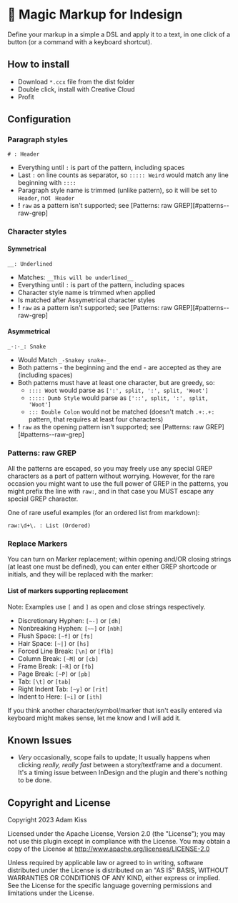 # 🌈 Magic Markup for Indesign

Define your markup in a simple a DSL and apply it to a text, in one click of a button (or a command with a keyboard shortcut).

## How to install

- Download `*.ccx` file from the dist folder
- Double click, install with Creative Cloud
- Profit

## Configuration

### Paragraph styles

```
# : Header
```

- Everything until `:` is part of the pattern, including spaces
- Last `:` on line counts as separator, so `::::: Weird` would match any line beginning with `::::`
- Paragraph style name is trimmed (unlike pattern), so it will be set to `Header`, not ` Header`
- **!** `raw` as a pattern isn't supported; see [Patterns: raw GREP][#patterns--raw-grep]

### Character styles

#### Symmetrical

```
__: Underlined
```

- Matches: `__This will be underlined__`
- Everything until `:` is part of the pattern, including spaces
- Character style name is trimmed when applied
- Is matched after Assymetrical character styles
- **!** `raw` as a pattern isn't supported; see [Patterns: raw GREP][#patterns--raw-grep]

#### Asymmetrical

```
_-:-_: Snake
```

- Would Match `_-Snakey snake-_`
- Both patterns - the beginning and the end - are accepted as they are (including spaces)
- Both patterns must have at least one character, but are greedy, so:
	- `:::: Woot` would parse as `[':', split, ':', split, 'Woot']`
	- `::::: Dumb Style` would parse as `['::', split, ':', split, 'Woot']`
	- `::: Double Colon` would not be matched (doesn't match `.+:.+:` pattern, that requires at least four characters)
- **!** `raw` as the opening pattern isn't supported; see [Patterns: raw GREP][#patterns--raw-grep]

### Patterns: raw GREP

All the patterns are escaped, so you may freely use any special GREP characters as a part of pattern without worrying. However, for the rare occasion you might want to use the full power of GREP in the patterns, you might prefix the line with `raw:`, and in that case you MUST escape any special GREP character.

One of rare useful examples (for an ordered list from markdown):

```
raw:\d+\. : List (Ordered)
```

### Replace Markers

You can turn on Marker replacement; within opening and/OR closing strings (at least one must be defined), you can enter either GREP shortcode or initials, and they will be replaced with the marker:

#### List of markers supporting replacement

Note: Examples use `[` and `]` as open and close strings respectively.

- Discretionary Hyphen: `[~-]` or `[dh]`
- Nonbreaking Hyphen: `[~~]` or `[nbh]`
- Flush Space: `[~f]` or `[fs]`
- Hair Space: `[~|]` or `[hs]`
- Forced Line Break: `[\n]` or `[flb]`
- Column Break: `[~M]` or `[cb]`
- Frame Break: `[~R]` or `[fb]`
- Page Break: `[~P]` or `[pb]`
- Tab: `[\t]` or `[tab]`
- Right Indent Tab: `[~y]` or `[rit]`
- Indent to Here: `[~i]` or `[ith]`

If you think another character/symbol/marker that isn't easily entered via keyboard might makes sense, let me know and I will add it.

## Known Issues

- _Very_ occasionally, scope fails to update; It usually happens when clicking _really, really fast_ between a story/textframe and a document. It's a timing issue between InDesign and the plugin and there's nothing to be done.

## Copyright and License

Copyright 2023 Adam Kiss

Licensed under the Apache License, Version 2.0 (the "License"); you may not use this plugin except in compliance with the License. You may obtain a copy of the License at http://www.apache.org/licenses/LICENSE-2.0

Unless required by applicable law or agreed to in writing, software distributed under the License is distributed on an "AS IS" BASIS, WITHOUT WARRANTIES OR CONDITIONS OF ANY KIND, either express or implied. See the License for the specific language governing permissions and limitations under the License.
